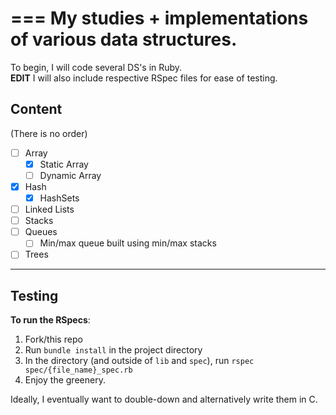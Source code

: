===
My studies + implementations of various data structures.
===

To begin, I will code several DS's in Ruby.<br>
**EDIT** I will also include respective RSpec files for ease of testing.<br>

## Content
(There is no order)<br>

- [ ] Array
  - [x] Static Array
  - [ ] Dynamic Array
- [x] Hash
  - [x] HashSets
- [ ] Linked Lists
- [ ] Stacks
- [ ] Queues
  - [ ] Min/max queue built using min/max stacks
- [ ] Trees

----
## Testing

**To run the RSpecs**:<br>
1) Fork/this repo <br>
2) Run `bundle install` in the project directory <br>
3) In the directory (and outside of `lib` and `spec`), run `rspec spec/{file_name}_spec.rb`<br>
4) Enjoy the greenery.<br>




Ideally, I eventually want to double-down and alternatively write them in C.<br>
